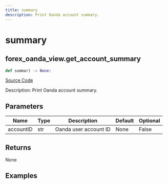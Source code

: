 ```yaml
---
title: summary
description: Print Oanda account summary.
---
```

# summary

## forex_oanda_view.get_account_summary

```python
def summar) -> None:
```
[Source Code](https://github.com/OpenBB-finance/OpenBBTerminal/tree/main/openbb_terminal/decorators.py#L62)

Description: Print Oanda account summary.

## Parameters

| Name | Type | Description | Default | Optional |
| ---- | ---- | ----------- | ------- | -------- |
| accountID | str | Oanda user account ID | None | False |

## Returns

None

## Examples

